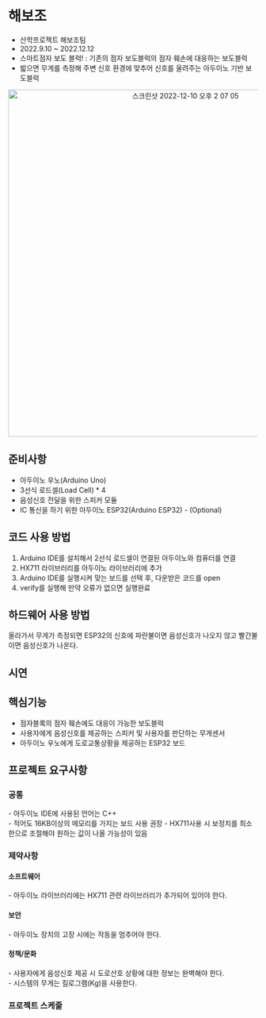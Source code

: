 # 해보조
- 산학프로젝트 해보조팀
- 2022.9.10 ~ 2022.12.12
- 스마트점자 보도 블럭! : 기존의 점자 보도블럭의 점자 훼손에 대응하는 보도블럭
- 밟으면 무게를 측정해 주변 신호 환경에 맞추어 신호를 울려주는 아두이노 기반 보도블럭

<p align="center"><img width="700" alt="스크린샷 2022-12-10 오후 2 07 05" src="https://user-images.githubusercontent.com/90976911/206830302-3c4b7fba-db01-44f9-90e3-0a1a851a4ec5.png"></p>

## 준비사항
- 아두이노 우노(Arduino Uno)
- 3선식 로드셀(Load Cell) * 4
- 음성신호 전달을 위한 스피커 모듈
- IC 통신을 하기 위한 아두이노 ESP32(Arduino ESP32) - (Optional)

## 코드 사용 방법
1. Arduino IDE를 설치해서 2선식 로드셀이 연결된 아두이노와 컴퓨터를 연결
2. HX711 라이브러리를 아두이노 라이브러리에 추가
3. Arduino IDE를 실행시켜 맞는 보드를 선택 후, 다운받은 코드를 open
4. verify를 실행해 만약 오류가 없으면 실행완료

## 하드웨어 사용 방법
 올라가서 무게가 측정되면 ESP32의 신호에 파란불이면 음성신호가 나오지 않고 빨간불이면 음성신호가 나온다.
 
 ## 시연

 
 
 
 ## 핵심기능
 - 점자블록의 점자 훼손에도 대응이 가능한 보도블럭
 - 사용자에게 음성신호를 제공하는 스피커 및 사용자를 판단하는 무게센서
 - 아두이노 우노에게 도로교통상황을 제공하는 ESP32 보드
 
 ## 프로젝트 요구사항
 <H3>공통</H3>
- 아두이노 IDE에 사용된 언어는 C++ <br/>
- 적어도 16KB이상의 메모리를 가지는 보드 사용 권장
- HX711사용 시 보정치를 최소한으로 조절해야 원하는 값이 나올 가능성이 있음
    
<H3>제약사항</H3>
<H4>소프트웨어</H4>
- 아두이노 라이브러리에는 HX711 관련 라이브러리가 추가되어 있어야 한다.

<H4>보안</H4>
- 아두이노 장치의 고장 시에는 작동을 멈추어야 한다.

<H4>정책/문화</H4>
- 사용자에게 음성신호 제공 시 도로산호 상황에 대한 정보는 완벽해야 한다.<br/>
- 시스템의 무게는 킬로그램(Kg)을 사용한다.
  
<H3>프로젝트 스케줄</H3>
